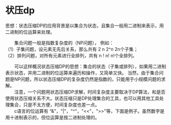 # 状压dp
思想：状态压缩DP的应用背景是以集合为状态，且集合一般用二进制来表示，用二进制的位运算来处理。  

  集合问题一般是指数复杂度的（NP问题），  例如：    
          （1）子集问题，设元素无先后关系，那么共有 2 n 2^n 2n个子集；      
          （2）排列问题，对所有元素进行全排列，共有 n ! n! n!个全排列。  
            
  可以这样概况状态压缩DP的思想：集合的状态（子集或排列），如果用二进制表示状态，并用二进制的位运算来遍历和操作，又简单又快。
     当然，由于集合问题是NP问题，所以状态压缩DP的复杂度仍然是指数的，只能用于小规模问题的求解。  
  注意，一个问题用状态压缩DP求解，时间复杂度主要取决于DP算法，和是否使用状态压缩关系不大。状态压缩只是DP处理集合的工具，也可以用其他工具处理集合，只是不太方便，时间复杂度也差一点。  
  c语言的位运算有 “&”，"|"，"^"，"<<"，">>"等，下面是例子。虽然数字是用十进制表示的，但位运算是按二进制处理的。  
